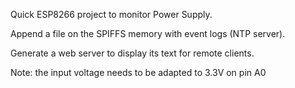 Quick ESP8266 project to monitor Power Supply.

Append a file on the SPIFFS memory with event logs (NTP server).

Generate a web server to display its text for remote clients. 

Note: the input voltage needs to be adapted to 3.3V on pin A0


